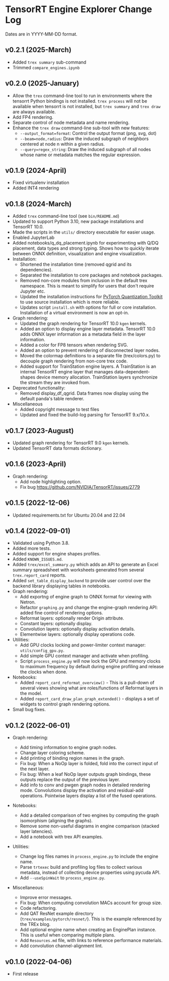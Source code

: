 # TensorRT Engine Explorer Change Log

Dates are in YYYY-MM-DD format.

## v0.2.1 (2025-March)
- Added `trex summary` sub-command
- Trimmed `compare_engines.ipynb`

## v0.2.0 (2025-January)
- Allow the `trex` command-line tool to run in environments where the tensorrt Python bindings is not installed. `trex process` will not be available when tensorrt is not installed, but `trex summary` and `trex draw` are always available.
- Add FP4 rendering.
- Separate control of node metadata and name rendering.
- Enhance the `trex draw` command-line sub-tool with new features:
  - `--output_format=format`: Control the output format (png, svg, dot)
  - `--beam=node,radius`: Draw the induced subgraph of neighbors centered at node n within a given radius.
  - `--query=regex_string`: Draw the induced subgraph of all nodes whose name or metadata matches the regular expression.

## v0.1.9 (2024-April)
- Fixed virtualenv installation
- Added INT4 rendering

## v0.1.8 (2024-March)
- Added `trex` command-line tool (see `bin/README.md`)
- Updated to support Python 3.10, new package installations and TensorRT 10.0.
- Made the scripts in the `utils/` directory executable for easier usage.
- Enabled JupyterLab
- Added notebooks/q_dq_placement.ipynb for experimenting with Q/DQ placement, data types and strong typing. Shows how to quickly iterate between ONNX definition, visualization and engine visualization.
- Installation:
  - Shortened the installation time (removed qgrid and its dependencies).
  - Separated the installation to core packages and notebook packages.
  - Removed non-core modules from inclusion in the default trex namespace. This is meant to simplify for users that don't require Jupyter etc.
  - Updated the installation instructions for [PyTorch Quantization Toolkit](https://github.com/NVIDIA/TensorRT/tree/master/tools/pytorch-quantization) to use source installation which is more reliable.
  - Updates script `install.sh` with options for full or core installation. Installation of a virtual environment is now an opt-in.
- Graph rendering:
  - Updated the graph rendering for TensorRT 10.0 `kgen` kernels.
  - Added an option to display engine layer metadata. TensorRT 10.0 adds ONNX layer information as a metadata field in the layer information.
  - Added a color for FP8 tensors when rendering SVG.
  - Added an option to prevent rendering of disconnected layer nodes.
  - Moved the colormap definitions to a separate file (trex/colors.py) to decouple graph rendering from non-core trex code.
  - Added support for TrainStation engine layers. A TrainStation is an internal TensorRT engine layer that manages data-dependent-shapes device memory allocation. TrainStation layers synchronize the stream they are invoked from.
- Deprecated functionality:
  - Removed display_df_qgrid. Data frames now display using the default panda's table renderer.
- Miscellaneous
  - Added copyright message to test files
  - Updated and fixed the build-log parsing for TensorRT 9.x/10.x.


## v0.1.7 (2023-August)
- Updated graph rendering for TensorRT 9.0 `kgen` kernels.
- Updated TensorRT data formats dictionary.

## v0.1.6 (2023-April)
- Graph rendering:
  - Add node highlighting option.
  - Fix bug https://github.com/NVIDIA/TensorRT/issues/2779

## v0.1.5 (2022-12-06)
- Updated requirements.txt for Ubuntu 20.04 and 22.04

## v0.1.4 (2022-09-01)
- Validated using Python 3.8.
- Added more tests.
- Added support for engine shapes profiles.
- Added `KNOWN_ISSUES.md`.
- Added `trex/excel_summary.py` which adds an API to generate an Excel summary spreadsheet with worksheets generated from several `trex.report_card` reports.
- Added `set_table_display_backend` to provide user control over the backend library displaying tables in notebooks.
- Graph rendering:
  - Add exportng of engine graph to ONNX format for viewing with Netron.
  - Refactor `graphing.py` and change the engine-graph rendering API: added fine control of rendering options.
  - Reformat layers: optionally render Origin attribute.
  - Constant layers: optionally display.
  - Convolution layers: optionally display activation details.
  - Elementwise layers: optionally display operations code.
- Utilities:
  - Add GPU clocks locking and power-limiter context manager: `utils/config_gpu.py`.
  - Add simple GPU context manager and activate when profiling.
  - Script `process_engine.py` will now lock the GPU and memory clocks to maximum frequency by default during engine profiling and release the clocks when done.
- Notebooks:
  - Added `report_card_reformat_overview()` - This is a pull-down of several views showing what are roles/functions of Reformat layers in the model.
  - Added `report_card_draw_plan_graph_extended()` - displays a set of widgets to control graph rendering options.
- Small bug fixes.

## v0.1.2 (2022-06-01)
- Graph rendering:
  - Add timing information to engine graph nodes.
  - Change layer coloring scheme.
  - Add printing of binding region names in the graph.
  - Fix bug: When a NoOp layer is folded, fold into the correct input of the next layer.
  - Fix bug: When a leaf NoOp layer outputs graph bindings, these outputs replace the output of the previous layer.
  - Add info to conv and pwgen graph nodes in detailed rendering mode. Convolutions display the activation and residual-add operations. Pointwise layers display a list of the fused operations.

- Notebooks:
  - Add a detailed comparison of two engines by computing the graph isomorphism (aligning the graphs).
  - Remove some non-useful diagrams in engine comparison (stacked layer latencies).
  - Add a notebook with trex API examples.

- Utilities:
  - Change log files names in `process_engine.py` to include the engine name.
  - Parse `trtexec` build and profiling log files to collect various metadata, instead of collecting device properties using pycuda API.
  - Add `--useSpinWait` to `process_engine.py`.

- Miscellaneous:
  - Improve error messages.
  - Fix bug: When computing convolution MACs account for group size.
  - Code refactoring.
  - Add QAT ResNet example directory (`trex/examples/pytorch/resnet/`). This is the example referenced by the TREx blog.
  - Add optional engine name when creating an EnginePlan instance. This is useful when comparing multiple plans.
  - Add `Resources.md` file, with links to reference performance materials.
  - Add convolution channel-alignment lint.
## v0.1.0 (2022-04-06)
- First release
